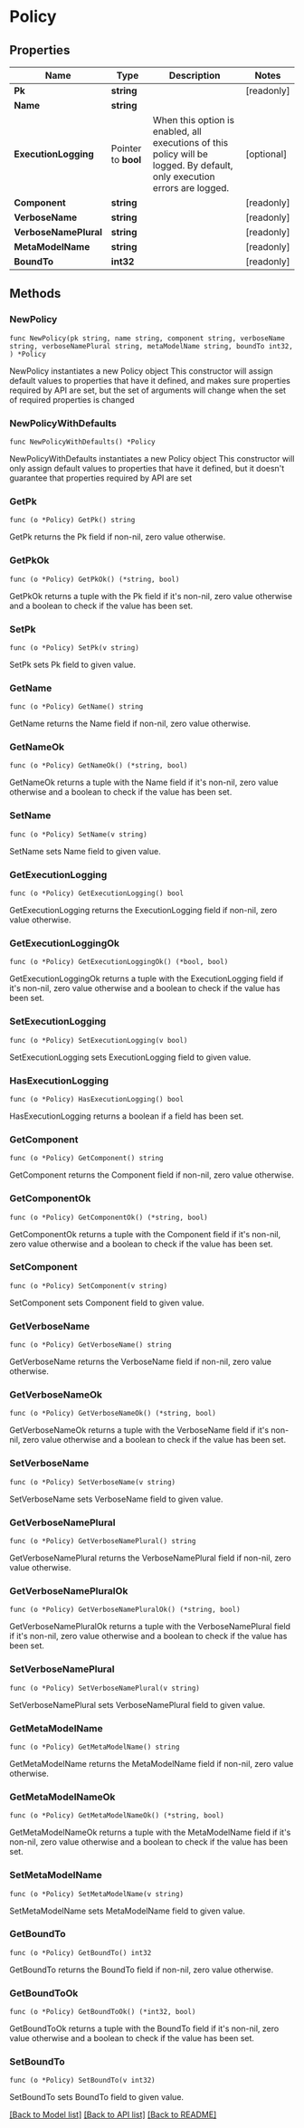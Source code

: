 # Policy

## Properties

Name | Type | Description | Notes
------------ | ------------- | ------------- | -------------
**Pk** | **string** |  | [readonly] 
**Name** | **string** |  | 
**ExecutionLogging** | Pointer to **bool** | When this option is enabled, all executions of this policy will be logged. By default, only execution errors are logged. | [optional] 
**Component** | **string** |  | [readonly] 
**VerboseName** | **string** |  | [readonly] 
**VerboseNamePlural** | **string** |  | [readonly] 
**MetaModelName** | **string** |  | [readonly] 
**BoundTo** | **int32** |  | [readonly] 

## Methods

### NewPolicy

`func NewPolicy(pk string, name string, component string, verboseName string, verboseNamePlural string, metaModelName string, boundTo int32, ) *Policy`

NewPolicy instantiates a new Policy object
This constructor will assign default values to properties that have it defined,
and makes sure properties required by API are set, but the set of arguments
will change when the set of required properties is changed

### NewPolicyWithDefaults

`func NewPolicyWithDefaults() *Policy`

NewPolicyWithDefaults instantiates a new Policy object
This constructor will only assign default values to properties that have it defined,
but it doesn't guarantee that properties required by API are set

### GetPk

`func (o *Policy) GetPk() string`

GetPk returns the Pk field if non-nil, zero value otherwise.

### GetPkOk

`func (o *Policy) GetPkOk() (*string, bool)`

GetPkOk returns a tuple with the Pk field if it's non-nil, zero value otherwise
and a boolean to check if the value has been set.

### SetPk

`func (o *Policy) SetPk(v string)`

SetPk sets Pk field to given value.


### GetName

`func (o *Policy) GetName() string`

GetName returns the Name field if non-nil, zero value otherwise.

### GetNameOk

`func (o *Policy) GetNameOk() (*string, bool)`

GetNameOk returns a tuple with the Name field if it's non-nil, zero value otherwise
and a boolean to check if the value has been set.

### SetName

`func (o *Policy) SetName(v string)`

SetName sets Name field to given value.


### GetExecutionLogging

`func (o *Policy) GetExecutionLogging() bool`

GetExecutionLogging returns the ExecutionLogging field if non-nil, zero value otherwise.

### GetExecutionLoggingOk

`func (o *Policy) GetExecutionLoggingOk() (*bool, bool)`

GetExecutionLoggingOk returns a tuple with the ExecutionLogging field if it's non-nil, zero value otherwise
and a boolean to check if the value has been set.

### SetExecutionLogging

`func (o *Policy) SetExecutionLogging(v bool)`

SetExecutionLogging sets ExecutionLogging field to given value.

### HasExecutionLogging

`func (o *Policy) HasExecutionLogging() bool`

HasExecutionLogging returns a boolean if a field has been set.

### GetComponent

`func (o *Policy) GetComponent() string`

GetComponent returns the Component field if non-nil, zero value otherwise.

### GetComponentOk

`func (o *Policy) GetComponentOk() (*string, bool)`

GetComponentOk returns a tuple with the Component field if it's non-nil, zero value otherwise
and a boolean to check if the value has been set.

### SetComponent

`func (o *Policy) SetComponent(v string)`

SetComponent sets Component field to given value.


### GetVerboseName

`func (o *Policy) GetVerboseName() string`

GetVerboseName returns the VerboseName field if non-nil, zero value otherwise.

### GetVerboseNameOk

`func (o *Policy) GetVerboseNameOk() (*string, bool)`

GetVerboseNameOk returns a tuple with the VerboseName field if it's non-nil, zero value otherwise
and a boolean to check if the value has been set.

### SetVerboseName

`func (o *Policy) SetVerboseName(v string)`

SetVerboseName sets VerboseName field to given value.


### GetVerboseNamePlural

`func (o *Policy) GetVerboseNamePlural() string`

GetVerboseNamePlural returns the VerboseNamePlural field if non-nil, zero value otherwise.

### GetVerboseNamePluralOk

`func (o *Policy) GetVerboseNamePluralOk() (*string, bool)`

GetVerboseNamePluralOk returns a tuple with the VerboseNamePlural field if it's non-nil, zero value otherwise
and a boolean to check if the value has been set.

### SetVerboseNamePlural

`func (o *Policy) SetVerboseNamePlural(v string)`

SetVerboseNamePlural sets VerboseNamePlural field to given value.


### GetMetaModelName

`func (o *Policy) GetMetaModelName() string`

GetMetaModelName returns the MetaModelName field if non-nil, zero value otherwise.

### GetMetaModelNameOk

`func (o *Policy) GetMetaModelNameOk() (*string, bool)`

GetMetaModelNameOk returns a tuple with the MetaModelName field if it's non-nil, zero value otherwise
and a boolean to check if the value has been set.

### SetMetaModelName

`func (o *Policy) SetMetaModelName(v string)`

SetMetaModelName sets MetaModelName field to given value.


### GetBoundTo

`func (o *Policy) GetBoundTo() int32`

GetBoundTo returns the BoundTo field if non-nil, zero value otherwise.

### GetBoundToOk

`func (o *Policy) GetBoundToOk() (*int32, bool)`

GetBoundToOk returns a tuple with the BoundTo field if it's non-nil, zero value otherwise
and a boolean to check if the value has been set.

### SetBoundTo

`func (o *Policy) SetBoundTo(v int32)`

SetBoundTo sets BoundTo field to given value.



[[Back to Model list]](../README.md#documentation-for-models) [[Back to API list]](../README.md#documentation-for-api-endpoints) [[Back to README]](../README.md)


